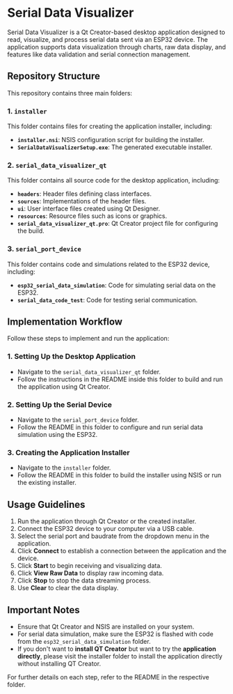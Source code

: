 # Serial Data Visualizer

Serial Data Visualizer is a Qt Creator-based desktop application designed to read, visualize, and process serial data sent via an ESP32 device. The application supports data visualization through charts, raw data display, and features like data validation and serial connection management.

## Repository Structure
This repository contains three main folders:

### 1. `installer`
This folder contains files for creating the application installer, including:
- **`installer.nsi`**: NSIS configuration script for building the installer.
- **`SerialDataVisualizerSetup.exe`**: The generated executable installer.

### 2. `serial_data_visualizer_qt`
This folder contains all source code for the desktop application, including:
- **`headers`**: Header files defining class interfaces.
- **`sources`**: Implementations of the header files.
- **`ui`**: User interface files created using Qt Designer.
- **`resources`**: Resource files such as icons or graphics.
- **`serial_data_visualizer_qt.pro`**: Qt Creator project file for configuring the build.

### 3. `serial_port_device`
This folder contains code and simulations related to the ESP32 device, including:
- **`esp32_serial_data_simulation`**: Code for simulating serial data on the ESP32.
- **`serial_data_code_test`**: Code for testing serial communication.

## Implementation Workflow
Follow these steps to implement and run the application:

### 1. Setting Up the Desktop Application
- Navigate to the `serial_data_visualizer_qt` folder.
- Follow the instructions in the README inside this folder to build and run the application using Qt Creator.

### 2. Setting Up the Serial Device
- Navigate to the `serial_port_device` folder.
- Follow the README in this folder to configure and run serial data simulation using the ESP32.

### 3. Creating the Application Installer
- Navigate to the `installer` folder.
- Follow the README in this folder to build the installer using NSIS or run the existing installer.

## Usage Guidelines
1. Run the application through Qt Creator or the created installer.
2. Connect the ESP32 device to your computer via a USB cable.
3. Select the serial port and baudrate from the dropdown menu in the application.
4. Click **Connect** to establish a connection between the application and the device.
5. Click **Start** to begin receiving and visualizing data.
6. Click **View Raw Data** to display raw incoming data.
7. Click **Stop** to stop the data streaming process.
8. Use **Clear** to clear the data display.

## Important Notes
- Ensure that Qt Creator and NSIS are installed on your system.
- For serial data simulation, make sure the ESP32 is flashed with code from the `esp32_serial_data_simulation` folder.
- If you don't want to **install QT Creator** but want to try the **application directly**, please visit the installer folder to install the application directly without installing QT Creator.

For further details on each step, refer to the README in the respective folder.

